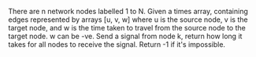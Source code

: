 There are n network nodes labelled 1 to N.
Given a times array, containing edges represented by arrays [u, v, w] where u is the source node, v is the target node, and w is the time taken to travel from the source node to the target node.
w can be -ve.
Send a signal from node k, return how long it takes for all nodes to receive the signal. Return -1 if it's impossible.